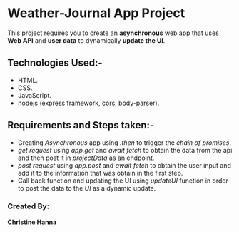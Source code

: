 # Weather-Journal App Project

This project requires you to create an **asynchronous** web app that uses **Web API** and **user data** to dynamically **update the UI**. 

## Technologies Used:-

* HTML.
* CSS.
* JavaScript.
* nodejs (express framework, cors, body-parser).

## Requirements and Steps taken:-

* Creating _Asynchronous_ app using _.then_ to trigger the _chain of promises_.
* _get request_ using _app.get_ and _await fetch_ to obtain the data from the api and then post it in _projectData_ as an endpoint.
* _post request_ using _app.post_ and _await fetch_ to obtain the user input and add it to the information that was obtain in the first step.
* Call back function and updating the UI using _updateUI_ function in order to post the data to the _UI_ as a dynamic update.

### Created By:

**Christine Hanna**
